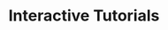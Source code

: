 ---
title: Interactive Tutorials
description: Dive into the capabilities of Qdrant with our hands-on tutorials. Discover various methods to integrate vector search into your applications, enhancing functionality and user experience.
link:
  text: View All Tutorials
  url: /documentation/tutorials/
commands:
  - '...'
  - '<span class="command__object">"hnsw_config"</span>: {'
  - '<span class="command__row">"m": <span class="command__value">64</span>,</span>'
  - '<span class="command__row">"ef_construct": <span class="command__value">512</span>,</span>'
  - '<span class="command__row">"on_disk": <span class="command__value">true</span></span>'
  - '}'
  - '...'
sitemapExclude: true
---